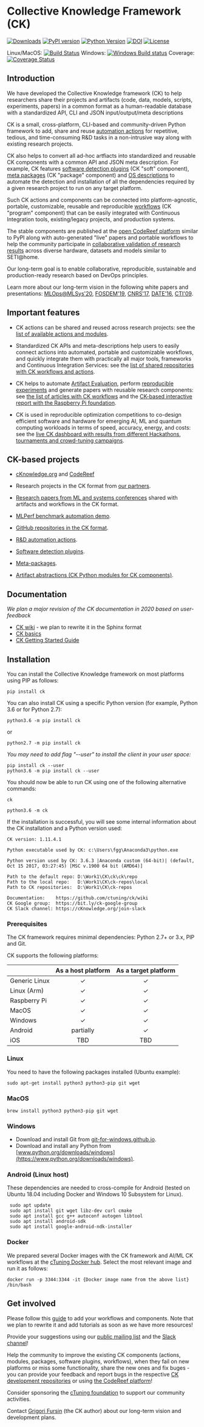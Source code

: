 # Collective Knowledge Framework (CK)

[![Downloads](https://pepy.tech/badge/ck)](https://pepy.tech/project/ck)
[![PyPI version](https://badge.fury.io/py/ck.svg)](https://badge.fury.io/py/ck)
[![Python Version](https://img.shields.io/badge/python-2.7%20|%203.4+-blue.svg)](https://pypi.org/project/ck)
[![DOI](https://zenodo.org/badge/DOI/10.5281/zenodo.2459444.svg)](https://doi.org/10.5281/zenodo.2459444)
[![License](https://img.shields.io/badge/License-BSD%203--Clause-blue.svg)](https://opensource.org/licenses/BSD-3-Clause)

Linux/MacOS: [![Build Status](https://travis-ci.org/ctuning/ck.svg?branch=master)](https://travis-ci.org/ctuning/ck)
Windows: [![Windows Build status](https://ci.appveyor.com/api/projects/status/iw2k4eajy54xrvqc?svg=true)](https://ci.appveyor.com/project/gfursin/ck)
Coverage: [![Coverage Status](https://coveralls.io/repos/github/ctuning/ck/badge.svg)](https://coveralls.io/github/ctuning/ck)



## Introduction

We have developed the Collective Knowledge framework (CK) to help researchers 
share their projects and artifacts (code, data, models, scripts, experiments, papers)
in a common format as a human-readable database with a standardized API, CLI and JSON input/output/meta descriptions

CK is a small, cross-platform, CLI-based and community-driven Python framework 
to add, share and reuse [automation actions](https://codereef.ai/portal/c/cr-action) 
for repetitive, tedious, and time-consuming R&D tasks in a non-intrusive way
along with existing research projects.

CK also helps to convert all ad-hoc artfiacts into standardized and reusable CK components 
with a common API and JSON meta description.
For example, CK features 
[software detection plugins](https://codereef.ai/portal/c/soft) (CK "soft" component), 
[meta packages](https://codereef.ai/portal/c/package) (CK "package" component) 
and [OS descriptions](https://codereef.ai/portal/c/os)
to automate the detection and installation of all the dependencies 
required by a given research project to run on any target platform.

Such CK actions and components can be connected into platform-agnostic, 
portable, customizable, reusable and reproducible [workflows](https://CodeReef.ai/portal/c/program) 
(CK "program" component) that can be easily integrated with Continuous Integration tools, 
existing/legacy projects, and production systems.

The stable components are published at the [open CodeReef platform](https://CodeReef.ai/static/docs)
similar to PyPI along with auto-generated "live" papers and portable workflows 
to help the community participate in [collaborative validation of research results](https://CodeReef.ai/portal/c/result) 
across diverse hardware, datasets and models similar to SETI@home.

Our long-term goal is to enable collaborative, reproducible, sustainable and production-ready research 
based on DevOps principles.

Learn more about our long-term vision in the following white papers and presentations: 
[MLOps@MLSys'20]( https://arxiv.org/abs/2001.07935 ),
[FOSDEM'19](https://doi.org/10.5281/zenodo.2556147),
[CNRS'17](https://www.slideshare.net/GrigoriFursin/enabling-open-and-reproducible-computer-systems-research-the-good-the-bad-and-the-ugly),
[DATE'16](https://www.researchgate.net/publication/304010295_Collective_Knowledge_Towards_RD_Sustainability),
[CTI'09](https://hal.inria.fr/inria-00436029v2).



## Important features

* CK actions can be shared and reused across research projects:
  see the [list of available actions and modules](https://codereef.ai/portal/c/module).

* Standardized CK APIs and meta-descriptions help  users 
  to easily connect actions into automated, portable and customizable workflows, 
  and quickly integrate them with practically all major tools, frameworks and Continuous Integration Services: 
  see the [list of shared repositories with CK workflows and actions](https://dev.codereef.ai/portal/c/cr-repo).

* CK helps to automate [Artifact Evaluation](https://cTuning.org/ae), 
  perform [reproducible experiments](https://codereef.ai/portal/c/cr-result) 
  and generate papers with reusable research components:
  see [the list of articles with CK workflows](https://codereef.ai/portal/search/?q=%22reproduced-papers%22) 
  and the [CK-based interactive report with the Raspberry Pi foundation](https://codereef.ai/portal/c/report/rpi3-crowd-tuning-2017-interactive).

* CK is used in reproducible optimization competitions to co-design efficient software and hardware
  for emerging AI, ML and quantum computing workloads in terms of speed, accuracy, energy, and costs: 
  see the [live CK dashboard with results from different Hackathons, tournaments and crowd-tuning campaigns](https://dev.codereef.ai/portal/search/?q=%22codereef-result%22).



## CK-based projects

* [cKnowledge.org](https://cKnowledge.org) and [CodeReef](https://CodeReef.ai/static/docs)

* Research projects in the CK format from [our partners](https://cKnowledge.org/partners.html).
* [Research papers from ML and systems conferences](https://codereef.ai/portal/search/?q=%22reproduced-papers%22%20AND%20%22portable-workflow-ck%22) shared with artifacts and workflows in the CK format.
* [MLPerf benchmark automation demo](https://CodeReef.ai/demo).
* [GitHub repositories in the CK format](https://CodeReef.ai/portal/c/cr-repo).
* [R&D automation actions](https://CodeReef.ai/portal/c/cr-action).
* [Software detection plugins](https://CodeReef.ai/portal/c/soft).
* [Meta-packages](https://CodeReef.ai/portal/c/package).
* [Artifact abstractions (CK Python modules for CK components)](https://CodeReef.ai/portal/c/module).




## Documentation

*We plan a major revision of the CK documentation in 2020 based on user-feedback*

* [CK wiki](https://github.com/ctuning/ck/wiki) - we plan to rewrite it in the Sphinx format 
* [CK basics](https://michel.steuwer.info/About-CK)
* [CK Getting Started Guide](https://github.com/ctuning/ck/wiki/First-steps)





## Installation

You can install the Collective Knowledge framework on most platforms using PIP as follows:

```
pip install ck
```

You can also install CK using a specific Python version (for example, Python 3.6 or for Python 2.7):
```
python3.6 -m pip install ck
```
or
```
python2.7 -m pip install ck
```

*You may need to add flag "--user" to install the client in your user space:*
```
pip install ck --user
python3.6 -m pip install ck --user
```

You should now be able to run CK using one of the following alternative commands:
```
ck

python3.6 -m ck
```

If the installation is successful, you will see some internal information 
about the CK installation and a Python version used:
```
CK version: 1.11.4.1

Python executable used by CK: c:\Users\fgg\Anaconda3\python.exe

Python version used by CK: 3.6.3 |Anaconda custom (64-bit)| (default, Oct 15 2017, 03:27:45) [MSC v.1900 64 bit (AMD64)]

Path to the default repo: D:\Work1\CK\ck\ck\repo
Path to the local repo:   D:\Work1\CK\ck-repos\local
Path to CK repositories:  D:\Work1\CK\ck-repos

Documentation:    https://github.com/ctuning/ck/wiki
CK Google group:  https://bit.ly/ck-google-group
CK Slack channel: https://cKnowledge.org/join-slack
```

### Prerequisites

The CK framework requires minimal dependencies: Python 2.7+ or 3.x, PIP and Git. 

CK supports the following platforms:

|               | As a host platform | As a target platform |
|---------------|:------------------:|:--------------------:|
| Generic Linux | ✓ | ✓ |
| Linux (Arm)   | ✓ | ✓ |
| Raspberry Pi  | ✓ | ✓ |
| MacOS         | ✓ | ✓ |
| Windows       | ✓ | ✓ |
| Android       | partially | ✓ |
| iOS           | TBD | TBD |

### Linux

You need to have the following packages installed (Ubuntu example):

```
sudo apt-get install python3 python3-pip git wget
```

### MacOS

```
brew install python3 python3-pip git wget
```

### Windows

* Download and install Git from [git-for-windows.github.io](https://git-for-windows.github.io).
* Download and install any Python from [www.python.org/downloads/windows](https://www.python.org/downloads/windows).

### Android (Linux host)

These dependencies are needed to cross-compile for Android (tested on Ubuntu 18.04 including Docker and Windows 10 Subsystem for Linux). 

```
 sudo apt update
 sudo apt install git wget libz-dev curl cmake
 sudo apt install gcc g++ autoconf autogen libtool
 sudo apt install android-sdk
 sudo apt install google-android-ndk-installer
```

### Docker

We prepared several Docker images with the CK framework and AI/ML CK workflows 
at the [cTuning Docker hub](https://hub.docker.com/u/ctuning).
Select the most relevant image and run it as follows:
```
docker run -p 3344:3344 -it {Docker image name from the above list} /bin/bash
```


## Get involved

Please follow this [guide](https://github.com/ctuning/ck/wiki) to add your workflows and components. Note that we plan to rewrite it and add tutorials as soon as we have more resources!

Provide your suggestions using our [public mailing list](https://groups.google.com/forum/#!forum/collective-knowledge) 
and the [Slack channel](https://cKnowledge.org/join-slack)!

Help the community to improve the existing CK components (actions, modules, packages, software plugins, workflows),
when they fail on new platforms or miss some functionality, share the new ones and fix buges - you can provide 
your feedback and report bugs in the respective [CK development repositories](https://codereef.ai/portal/c/cr-repo) 
or using [the CodeReef platform](https://CodeReef.ai/portal)!

Consider sponsoring the [cTuning foundation](https://cTuning.org) to support our community activities.

Contact [Grigori Fursin](mailto:grigori.fursin@ctuning.org) (the CK author) about our long-term vision and development plans.
